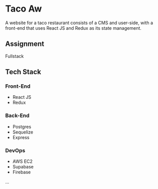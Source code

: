 # Taco Aw
A website for a taco restaurant consists of a CMS and user-side, with a front-end that uses React JS and Redux as its state management.


## Assignment
Fullstack

## Tech Stack
### Front-End
- React JS
- Redux

### Back-End
- Postgres
- Sequelize
- Express

### DevOps
- AWS EC2
- Supabase
- Firebase

...
